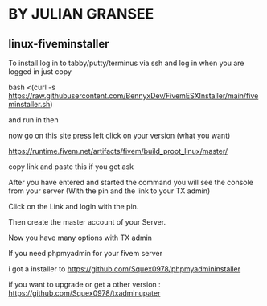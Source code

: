 # BY JULIAN GRANSEE

## linux-fiveminstaller

To install log in to tabby/putty/terminus via ssh and log in when you are logged in just copy

bash <(curl -s https://raw.githubusercontent.com/BennyxDev/FivemESXInstaller/main/fiveminstaller.sh)

and run in then

now go on this site press left click on your version (what you want)

https://runtime.fivem.net/artifacts/fivem/build_proot_linux/master/

copy link 
and paste this if you get ask


After you have entered and started the command you will see the console from your server
(With the pin and the link to your TX admin)

Click on the Link and login with the pin.

Then create the master account of your Server.


Now you have many options with TX admin

If you need phpmyadmin for your fivem server 

i got a installer to https://github.com/Squex0978/phpmyadmininstaller

if you want to upgrade or get a other version : https://github.com/Squex0978/txadminupater




